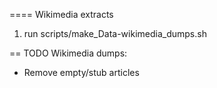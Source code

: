 ==== Wikimedia extracts

1. run scripts/make_Data-wikimedia_dumps.sh

== TODO
Wikimedia dumps:
 - Remove empty/stub articles

